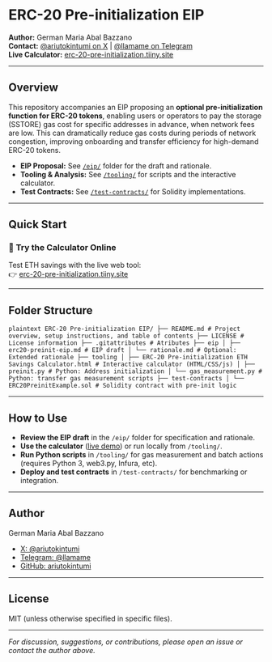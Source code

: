 # ERC-20 Pre-initialization EIP

**Author:** German Maria Abal Bazzano  
**Contact:** [@ariutokintumi on X](https://x.com/ariutokintumi) | [@llamame on Telegram](https://t.me/llamame)  
**Live Calculator:** [erc-20-pre-initialization.tiiny.site](https://erc-20-pre-initialization.tiiny.site/)

---

## Overview

This repository accompanies an EIP proposing an **optional pre-initialization function for ERC-20 tokens**, enabling users or operators to pay the storage (SSTORE) gas cost for specific addresses in advance, when network fees are low. This can dramatically reduce gas costs during periods of network congestion, improving onboarding and transfer efficiency for high-demand ERC-20 tokens.

- **EIP Proposal:** See [`/eip/`](./eip) folder for the draft and rationale.
- **Tooling & Analysis:** See [`/tooling/`](./tooling) for scripts and the interactive calculator.
- **Test Contracts:** See [`/test-contracts/`](./test-contracts) for Solidity implementations.

---

## Quick Start

### 🔎 Try the Calculator Online

Test ETH savings with the live web tool:  
👉 [erc-20-pre-initialization.tiiny.site](https://erc-20-pre-initialization.tiiny.site/)

---

## Folder Structure

```plaintext ERC-20 Pre-initialization EIP/ ├── README.md # Project overview, setup instructions, and table of contents ├── LICENSE # License information ├── .gitattributes # Atributes ├── eip │ ├── erc20-preinit-eip.md # EIP draft │ └── rationale.md # Optional: Extended rationale ├── tooling │ ├── ERC-20 Pre-initialization ETH Savings Calculator.html # Interactive calculator (HTML/CSS/js) │ ├── preinit.py # Python: Address initialization │ └── gas_measurement.py # Python: transfer gas measurement scripts ├── test-contracts │ └── ERC20PreinitExample.sol # Solidity contract with pre-init logic ```


---

## How to Use

- **Review the EIP draft** in the `/eip/` folder for specification and rationale.
- **Use the calculator** ([live demo](https://erc-20-pre-initialization.tiiny.site/)) or run locally from `/tooling/`.
- **Run Python scripts** in `/tooling/` for gas measurement and batch actions (requires Python 3, web3.py, Infura, etc).
- **Deploy and test contracts** in `/test-contracts/` for benchmarking or integration.

---

## Author

German Maria Abal Bazzano  
- [X: @ariutokintumi](https://x.com/ariutokintumi)
- [Telegram: @llamame](https://t.me/llamame)
- [GitHub: ariutokintumi](https://github.com/ariutokintumi)

---

## License

MIT (unless otherwise specified in specific files).

---

*For discussion, suggestions, or contributions, please open an issue or contact the author above.*
